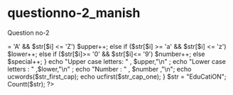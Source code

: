 # questionno-2_manish
Question no-2 

<?php 
function Countt($str) 
{ 

    $upper = 0;  

    $lower = 0; 

    $number = 0; 

    $special = 0; 

    for ($i = 0; $i < strlen($str); $i++) 

    { 

        if ($str[$i] >= 'A' &&  

            $str[$i] <= 'Z') 

            $upper++; 

        else if ($str[$i] >= 'a' &&  

                 $str[$i] <= 'z') 

            $lower++; 

        else if ($str[$i]>= '0' &&  

                 $str[$i]<= '9') 

            $number++; 

        else

            $special++; 

    } 

    echo "Upper case letters: " , $upper,"\n" ; 

    echo "Lower case letters : " ,$lower,"\n" ; 

    echo "Number : " , $number ,"\n"; 

    echo ucwords($str_first_cap);     

echo ucfirst($str_cap_one);
} 
   

 $str = "EduCatiON"; 

    Countt($str); 
?>
